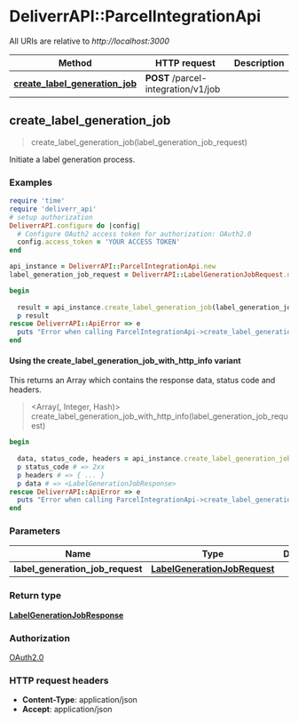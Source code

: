 # DeliverrAPI::ParcelIntegrationApi

All URIs are relative to *http://localhost:3000*

| Method | HTTP request | Description |
| ------ | ------------ | ----------- |
| [**create_label_generation_job**](ParcelIntegrationApi.md#create_label_generation_job) | **POST** /parcel-integration/v1/job |  |


## create_label_generation_job

> <LabelGenerationJobResponse> create_label_generation_job(label_generation_job_request)



Initiate a label generation process.

### Examples

```ruby
require 'time'
require 'deliverr_api'
# setup authorization
DeliverrAPI.configure do |config|
  # Configure OAuth2 access token for authorization: OAuth2.0
  config.access_token = 'YOUR ACCESS TOKEN'
end

api_instance = DeliverrAPI::ParcelIntegrationApi.new
label_generation_job_request = DeliverrAPI::LabelGenerationJobRequest.new({integration_channel_id: DeliverrAPI::IntegrationChannelId::SHIPSTATION, estimated_order_count: 2500}) # LabelGenerationJobRequest | 

begin
  
  result = api_instance.create_label_generation_job(label_generation_job_request)
  p result
rescue DeliverrAPI::ApiError => e
  puts "Error when calling ParcelIntegrationApi->create_label_generation_job: #{e}"
end
```

#### Using the create_label_generation_job_with_http_info variant

This returns an Array which contains the response data, status code and headers.

> <Array(<LabelGenerationJobResponse>, Integer, Hash)> create_label_generation_job_with_http_info(label_generation_job_request)

```ruby
begin
  
  data, status_code, headers = api_instance.create_label_generation_job_with_http_info(label_generation_job_request)
  p status_code # => 2xx
  p headers # => { ... }
  p data # => <LabelGenerationJobResponse>
rescue DeliverrAPI::ApiError => e
  puts "Error when calling ParcelIntegrationApi->create_label_generation_job_with_http_info: #{e}"
end
```

### Parameters

| Name | Type | Description | Notes |
| ---- | ---- | ----------- | ----- |
| **label_generation_job_request** | [**LabelGenerationJobRequest**](LabelGenerationJobRequest.md) |  |  |

### Return type

[**LabelGenerationJobResponse**](LabelGenerationJobResponse.md)

### Authorization

[OAuth2.0](../README.md#OAuth2.0)

### HTTP request headers

- **Content-Type**: application/json
- **Accept**: application/json

